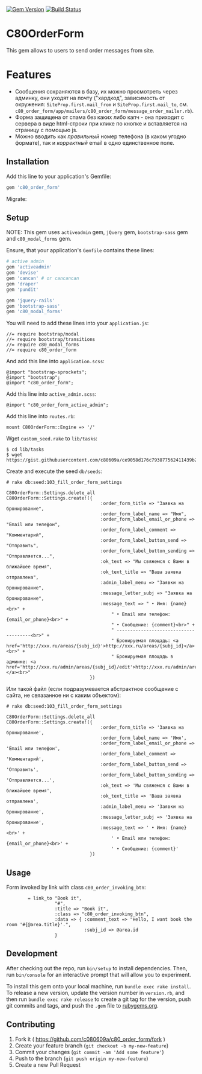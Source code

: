 [![Gem Version](https://badge.fury.io/rb/c80_order_form.svg)](http://badge.fury.io/rb/c80_order_form)
[![Build Status](https://travis-ci.org/c080609a/c80_order_form.svg?branch=master)](https://travis-ci.org/c080609a/c80_order_form)

# C80OrderForm

This gem allows to users to send order messages from site.

# Features

* Сообщения сохраняются в базу, их можно просмотреть через админку, они уходят на почту 
("хардкод", зависимость от окружения: `SiteProp.first.mail_from` и `SiteProp.first.mail_to`,
см. `c80_order_form/app/mailers/c80_order_form/message_order_mailer.rb`).
* Форма защищена от спама без каких либо капч - она приходит с сервера в виде html-строки при клике по кнопке 
и вставляется на страницу с помощью js.
* Можно вводить как *правильный* номер телефона (в каком угодно формате), так и *корректный* 
email в одно единственное поле.

## Installation

Add this line to your application's Gemfile:

```ruby
gem 'c80_order_form'
```

Migrate:

    
## Setup

NOTE: This gem uses `activeadmin` gem, `jQuery` gem, `bootstrap-sass` gem and `c80_modal_forms` gem.

Ensure, that your application's `Gemfile` contains these lines:
```ruby
# active admin
gem 'activeadmin'
gem 'devise'
gem 'cancan' # or cancancan
gem 'draper'
gem 'pundit'

gem 'jquery-rails'
gem 'bootstrap-sass'
gem 'c80_modal_forms'
```

You will need to add these lines into your `application.js`:

    //= require bootstrap/modal
    //= require bootstrap/transitions
    //= require c80_modal_forms
    //= require c80_order_form

And add this line into `application.scss`:

    @import "bootstrap-sprockets";
    @import "bootstrap";
    @import "c80_order_form";

Add this line into `active_admin.scss`:

    @import "c80_order_form_active_admin";

Add this line into `routes.rb`:

    mount C80OrderForm::Engine => '/'

Wget `custom_seed.rake` to `lib/tasks`:

    $ cd lib/tasks
    $ wget https://gist.githubusercontent.com/c80609a/ce9058d176c793877562411439b27a17/raw/288d7c57c25debc972541633077a99177c2b689c/custom_seed.rake

Create and execute the seed `db/seeds`:

```
# rake db:seed:103_fill_order_form_settings

C80OrderForm::Settings.delete_all
C80OrderForm::Settings.create!({
                                   :order_form_title => "Заявка на бронирование",
                                   :order_form_label_name => "Имя",
                                   :order_form_label_email_or_phone => "Email или телефон",
                                   :order_form_label_comment => "Комментарий",
                                   :order_form_label_button_send => "Отправить",
                                   :order_form_label_button_sending => "Отправляется...",
                                   :ok_text => "Мы свяжемся с Вами в ближайшее время",
                                   :ok_text_title => "Ваша заявка отправлена",
                                   :admin_label_menu => "Заявки на бронирование",
                                   :message_letter_subj => "Заявка на бронирование",
                                   :message_text => " • Имя: {name}<br>" +
                                       " • Email или телефон: {email_or_phone}<br>" +
                                       " • Сообщение: {comment}<br>" +
                                       " --------------------------------------<br>" +
                                       " Бронируемая площадь: <a href='http://xxx.ru/areas/{subj_id}'>http://xxx.ru/areas/{subj_id}</a><br>" +
                                       " Бронируемая площадь в админке: <a href='http://xxx.ru/admin/areas/{subj_id}/edit'>http://xxx.ru/admin/areas/{subj_id}</a><br>"
                               })
```

Или такой файл (если подразумевается абстрактное сообщение с сайта, не свяазанное ни с каким объектом):

```
# rake db:seed:103_fill_order_form_settings

C80OrderForm::Settings.delete_all
C80OrderForm::Settings.create!({
                                   :order_form_title => 'Заявка на бронирование',
                                   :order_form_label_name => 'Имя',
                                   :order_form_label_email_or_phone => 'Email или телефон',
                                   :order_form_label_comment => 'Комментарий',
                                   :order_form_label_button_send => 'Отправить',
                                   :order_form_label_button_sending => 'Отправляется...',
                                   :ok_text => 'Мы свяжемся с Вами в ближайшее время',
                                   :ok_text_title => 'Ваша заявка отправлена',
                                   :admin_label_menu => 'Заявки на бронирование',
                                   :message_letter_subj => 'Заявка на бронирование',
                                   :message_text => ' • Имя: {name}<br>' +
                                       ' • Email или телефон: {email_or_phone}<br>' +
                                       ' • Сообщение: {comment}'
                               })
```

## Usage

Form invoked by link with class `c80_order_invoking_btn`:

```slim
        = link_to "Book it",
                  "#",
                  :title => "Book it",
                  :class => "c80_order_invoking_btn",
                  :data => { :comment_text => "Hello, I want book the room '#{@area.title}'.", 
                             :subj_id => @area.id 
                  }
```

## Development

After checking out the repo, run `bin/setup` to install dependencies. Then, run `bin/console` for an interactive prompt that will allow you to experiment.

To install this gem onto your local machine, run `bundle exec rake install`. To release a new version, update the version number in `version.rb`, and then run `bundle exec rake release` to create a git tag for the version, push git commits and tags, and push the `.gem` file to [rubygems.org](https://rubygems.org).

## Contributing

1. Fork it ( https://github.com/c080609a/c80_order_form/fork )
2. Create your feature branch (`git checkout -b my-new-feature`)
3. Commit your changes (`git commit -am 'Add some feature'`)
4. Push to the branch (`git push origin my-new-feature`)
5. Create a new Pull Request

